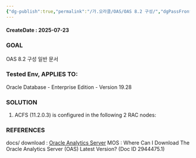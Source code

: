 ```yaml
---
{"dg-publish":true,"permalink":"/가.오라클/OAS/OAS 8.2 구성/","dgPassFrontmatter":true,"noteIcon":""}
---
```


#### CreateDate : 2025-07-23

### GOAL
OAS 8.2 구성 일반 문서
### Tested Env, APPLIES TO:
Oracle Database - Enterprise Edition - Version 19.28

### SOLUTION
1. ACFS (11.2.0.3) is configured in the following 2 RAC nodes:


### REFERENCES
docs/ download : [Oracle Analytics Server](https://www.oracle.com/solutions/business-analytics/analytics-server/analytics-server.html#)
MOS : Where Can I Download The Oracle Analytics Server (OAS) Latest Version? (Doc ID 2944475.1)	